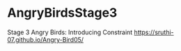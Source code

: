 # AngryBirdsStage3
Stage 3 Angry Birds: Introducing Constraint
https://sruthi-07.github.io/Angry-Bird05/
